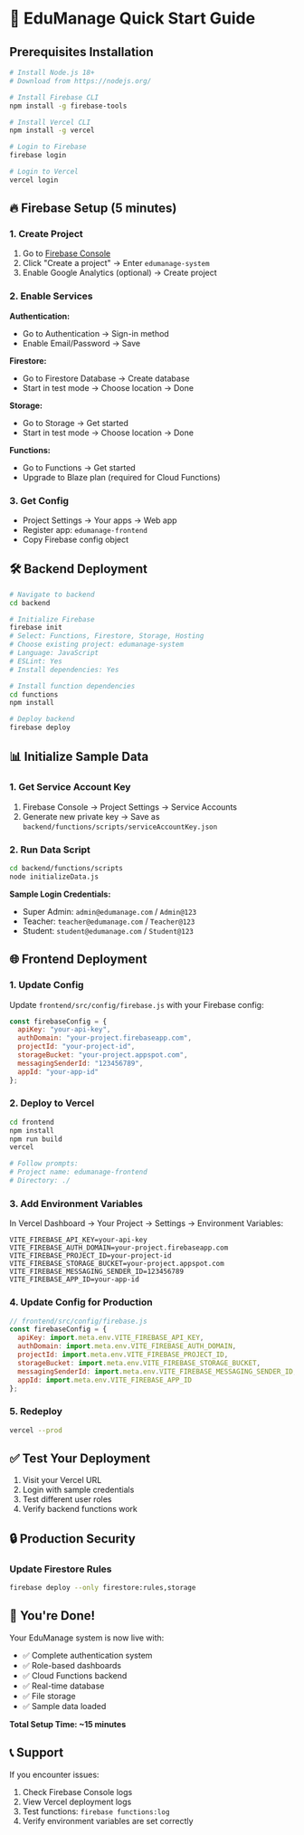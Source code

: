 # 🚀 EduManage Quick Start Guide

## Prerequisites Installation

```bash
# Install Node.js 18+
# Download from https://nodejs.org/

# Install Firebase CLI
npm install -g firebase-tools

# Install Vercel CLI  
npm install -g vercel

# Login to Firebase
firebase login

# Login to Vercel
vercel login
```

## 🔥 Firebase Setup (5 minutes)

### 1. Create Project
1. Go to [Firebase Console](https://console.firebase.google.com/)
2. Click "Create a project" → Enter `edumanage-system`
3. Enable Google Analytics (optional) → Create project

### 2. Enable Services
**Authentication:**
- Go to Authentication → Sign-in method
- Enable Email/Password → Save

**Firestore:**
- Go to Firestore Database → Create database
- Start in test mode → Choose location → Done

**Storage:**
- Go to Storage → Get started
- Start in test mode → Choose location → Done

**Functions:**
- Go to Functions → Get started
- Upgrade to Blaze plan (required for Cloud Functions)

### 3. Get Config
- Project Settings → Your apps → Web app
- Register app: `edumanage-frontend`
- Copy Firebase config object

## 🛠️ Backend Deployment

```bash
# Navigate to backend
cd backend

# Initialize Firebase
firebase init
# Select: Functions, Firestore, Storage, Hosting
# Choose existing project: edumanage-system
# Language: JavaScript
# ESLint: Yes
# Install dependencies: Yes

# Install function dependencies
cd functions
npm install

# Deploy backend
firebase deploy
```

## 📊 Initialize Sample Data

### 1. Get Service Account Key
1. Firebase Console → Project Settings → Service Accounts
2. Generate new private key → Save as `backend/functions/scripts/serviceAccountKey.json`

### 2. Run Data Script
```bash
cd backend/functions/scripts
node initializeData.js
```

**Sample Login Credentials:**
- Super Admin: `admin@edumanage.com` / `Admin@123`
- Teacher: `teacher@edumanage.com` / `Teacher@123`  
- Student: `student@edumanage.com` / `Student@123`

## 🌐 Frontend Deployment

### 1. Update Config
Update `frontend/src/config/firebase.js` with your Firebase config:

```javascript
const firebaseConfig = {
  apiKey: "your-api-key",
  authDomain: "your-project.firebaseapp.com",
  projectId: "your-project-id",
  storageBucket: "your-project.appspot.com",
  messagingSenderId: "123456789",
  appId: "your-app-id"
};
```

### 2. Deploy to Vercel
```bash
cd frontend
npm install
npm run build
vercel

# Follow prompts:
# Project name: edumanage-frontend
# Directory: ./
```

### 3. Add Environment Variables
In Vercel Dashboard → Your Project → Settings → Environment Variables:

```
VITE_FIREBASE_API_KEY=your-api-key
VITE_FIREBASE_AUTH_DOMAIN=your-project.firebaseapp.com
VITE_FIREBASE_PROJECT_ID=your-project-id
VITE_FIREBASE_STORAGE_BUCKET=your-project.appspot.com
VITE_FIREBASE_MESSAGING_SENDER_ID=123456789
VITE_FIREBASE_APP_ID=your-app-id
```

### 4. Update Config for Production
```javascript
// frontend/src/config/firebase.js
const firebaseConfig = {
  apiKey: import.meta.env.VITE_FIREBASE_API_KEY,
  authDomain: import.meta.env.VITE_FIREBASE_AUTH_DOMAIN,
  projectId: import.meta.env.VITE_FIREBASE_PROJECT_ID,
  storageBucket: import.meta.env.VITE_FIREBASE_STORAGE_BUCKET,
  messagingSenderId: import.meta.env.VITE_FIREBASE_MESSAGING_SENDER_ID,
  appId: import.meta.env.VITE_FIREBASE_APP_ID
};
```

### 5. Redeploy
```bash
vercel --prod
```

## ✅ Test Your Deployment

1. Visit your Vercel URL
2. Login with sample credentials
3. Test different user roles
4. Verify backend functions work

## 🔒 Production Security

### Update Firestore Rules
```bash
firebase deploy --only firestore:rules,storage
```

## 🎉 You're Done!

Your EduManage system is now live with:
- ✅ Complete authentication system
- ✅ Role-based dashboards  
- ✅ Cloud Functions backend
- ✅ Real-time database
- ✅ File storage
- ✅ Sample data loaded

**Total Setup Time: ~15 minutes**

## 📞 Support

If you encounter issues:
1. Check Firebase Console logs
2. View Vercel deployment logs
3. Test functions: `firebase functions:log`
4. Verify environment variables are set correctly
